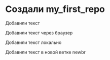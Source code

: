 ﻿# Создали my_first_repo

Добавили текст


Добавили текст через браузер

Добавили текст локально 

Добавили текст в новой ветке newbr
